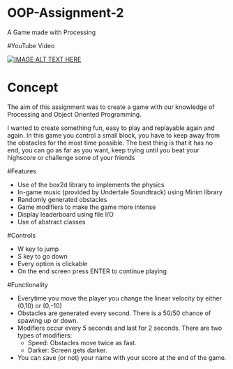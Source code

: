 # OOP-Assignment-2
A Game made with Processing

#YouTube Video

[![IMAGE ALT TEXT HERE](https://img.youtube.com/vi/3You19PxRSs/0.jpg)](https://youtu.be/3You19PxRSs)

# Concept

The aim of this assignment was to create a game with our knowledge of Processing and Object Oriented Programming.

I wanted to create something fun, easy to play and replayable again and again.
In this game you control a small block, you have to keep away from the obstacles for the most time possible.
The best thing is that it has no end, you can go as far as you want, keep trying until you beat your highscore or challenge some of your friends

#Features

* Use of the box2d library to implements the physics
* In-game music (provided by Undertale Soundtrack) using Minim library
* Randomly generated obstacles
* Game modifiers to make the game more intense
* Display leaderboard using file I/O
* Use of abstract classes

#Controls

* W key to jump
* S key to go down
* Every option is clickable
* On the end screen press ENTER to continue playing

#Functionality

* Everytime you move the player you change the linear velocity by either (0,10) or (0,-10)
* Obstacles are generated every second. There is a 50/50 chance of spawing up or down.
* Modifiers occur every 5 seconds and last for 2 seconds. There are two types of modifiers:
	* Speed: Obstacles move twice as fast.
	* Darker: Screen gets darker.
* You can save (or not) your name with your score at the end of the game.
